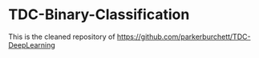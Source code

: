 # TDC-Binary-Classification
This is the cleaned repository of https://github.com/parkerburchett/TDC-DeepLearning 
